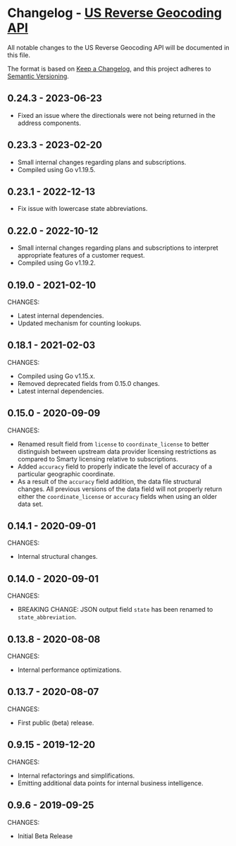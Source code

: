 # Changelog - [US Reverse Geocoding API](https://www.smarty.com/docs/cloud/us-reverse-geo-api)

All notable changes to the US Reverse Geocoding API will be documented in this file.

The format is based on [Keep a Changelog](https://keepachangelog.com/en/1.0.0/), and this project adheres to [Semantic Versioning](https://semver.org/spec/v2.0.0.html).

## 0.24.3 - 2023-06-23

- Fixed an issue where the directionals were not being returned in the address components.

## 0.23.3 - 2023-02-20

- Small internal changes regarding plans and subscriptions.
- Compiled using Go v1.19.5.


## 0.23.1 - 2022-12-13

- Fix issue with lowercase state abbreviations.


## 0.22.0 - 2022-10-12

- Small internal changes regarding plans and subscriptions to interpret appropriate features of a customer request.
- Compiled using Go v1.19.2.


## 0.19.0 - 2021-02-10

CHANGES:

- Latest internal dependencies.
- Updated mechanism for counting lookups.


## 0.18.1 - 2021-02-03

CHANGES:

- Compiled using Go v1.15.x.
- Removed deprecated fields from 0.15.0 changes.
- Latest internal dependencies.


## 0.15.0 - 2020-09-09

CHANGES:

- Renamed result field from `license` to `coordinate_license` to better distinguish between upstream data provider licensing restrictions
  as compared to Smarty licensing relative to subscriptions.
- Added `accuracy` field to properly indicate the level of accuracy of a particular geographic coordinate.
- As a result of the `accuracy` field addition, the data file structural changes. All previous versions of the data field will not properly
  return either the `coordinate_license` or `accuracy` fields when using an older data set.


## 0.14.1 - 2020-09-01

CHANGES:

- Internal structural changes.


## 0.14.0 - 2020-09-01

CHANGES:

- BREAKING CHANGE: JSON output field `state` has been renamed to `state_abbreviation`.


## 0.13.8 - 2020-08-08

CHANGES:

- Internal performance optimizations.


## 0.13.7 - 2020-08-07

CHANGES:

- First public (beta) release.


## 0.9.15 - 2019-12-20

CHANGES:

- Internal refactorings and simplifications.
- Emitting additional data points for internal business intelligence. 


## 0.9.6 - 2019-09-25


CHANGES:

- Initial Beta Release
